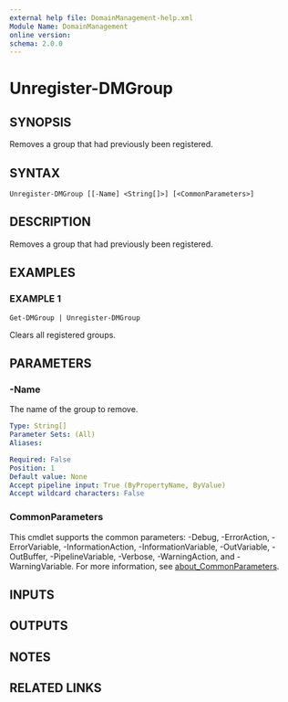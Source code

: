 ```yaml
---
external help file: DomainManagement-help.xml
Module Name: DomainManagement
online version:
schema: 2.0.0
---
```


# Unregister-DMGroup

## SYNOPSIS
Removes a group that had previously been registered.

## SYNTAX

```
Unregister-DMGroup [[-Name] <String[]>] [<CommonParameters>]
```

## DESCRIPTION
Removes a group that had previously been registered.

## EXAMPLES

### EXAMPLE 1
```
Get-DMGroup | Unregister-DMGroup
```

Clears all registered groups.

## PARAMETERS

### -Name
The name of the group to remove.

```yaml
Type: String[]
Parameter Sets: (All)
Aliases:

Required: False
Position: 1
Default value: None
Accept pipeline input: True (ByPropertyName, ByValue)
Accept wildcard characters: False
```

### CommonParameters
This cmdlet supports the common parameters: -Debug, -ErrorAction, -ErrorVariable, -InformationAction, -InformationVariable, -OutVariable, -OutBuffer, -PipelineVariable, -Verbose, -WarningAction, and -WarningVariable. For more information, see [about_CommonParameters](http://go.microsoft.com/fwlink/?LinkID=113216).

## INPUTS

## OUTPUTS

## NOTES

## RELATED LINKS
